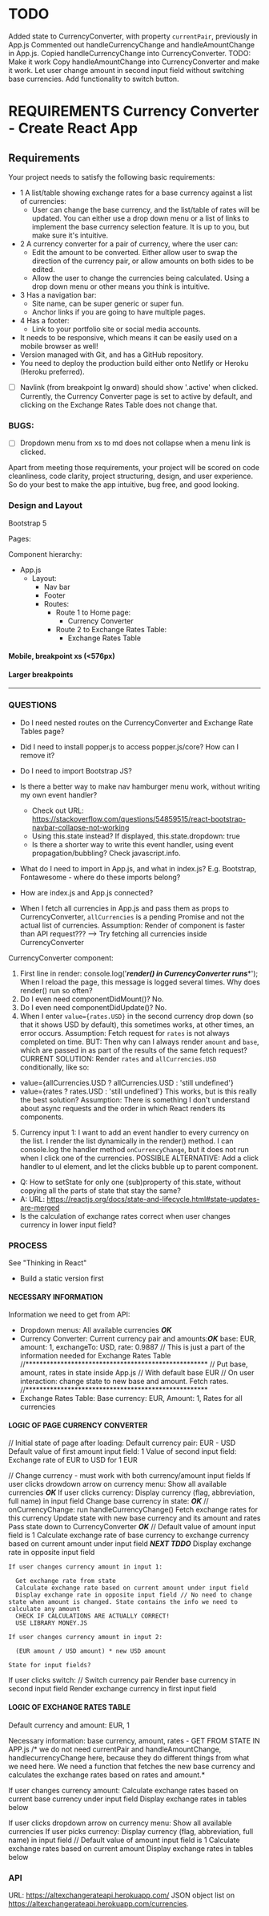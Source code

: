 # TODO
Added state to CurrencyConverter, with property `currentPair`, previously in App.js
Commented out handleCurrencyChange and handleAmountChange in App.js.
Copied handleCurrencyChange into CurrencyConverter. 
TODO: Make it work
Copy handleAmountChange into CurrencyConverter and make it work. 
Let user change amount in second input field without switching base currencies.
Add functionality to switch button.


# REQUIREMENTS	Currency Converter - Create React App

## Requirements
Your project needs to satisfy the following basic requirements:

- 1 A list/table showing exchange rates for a base currency against a list of currencies:
  - User can change the base currency, and the list/table of rates will be updated.
    You can either use a drop down menu or a list of links to implement the base currency selection feature. It is up to you, but make sure it's intuitive.
- 2 A currency converter for a pair of currency, where the user can:
  - Edit the amount to be converted. Either allow user to swap the direction of the currency pair, or allow amounts on both sides to be edited.
  - Allow the user to change the currencies being calculated. Using a drop down menu or other means you think is intuitive.
- 3 Has a navigation bar:
  - Site name, can be super generic or super fun.
  - Anchor links if you are going to have multiple pages.
- 4 Has a footer:
  - Link to your portfolio site or social media accounts.
- It needs to be responsive, which means it can be easily used on a mobile browser as well!
- Version managed with Git, and has a GitHub repository.
- You need to deploy the production build either onto Netlify or Heroku (Heroku preferred).

- [ ] Navlink (from breakpoint lg onward) should show '.active' when clicked. Currently, the Currency Converter page is set to active by default, and clicking on the Exchange Rates Table does not change that.

### BUGS: 
- [ ] Dropdown menu from xs to md does not collapse when a menu link is clicked.

Apart from meeting those requirements, your project will be scored on code cleanliness, code clarity, project structuring, design, and user experience. So do your best to make the app intuitive, bug free, and good looking.

### Design and Layout 
Bootstrap 5

Pages: 

Component hierarchy:
- App.js
  - Layout:
    - Nav bar
    - Footer
    - Routes:
      - Route 1 to Home page:
        - Currency Converter
      - Route 2 to Exchange Rates Table:
        - Exchange Rates Table

#### Mobile, breakpoint xs (<576px)

#### Larger breakpoints


---

### QUESTIONS
- Do I need nested routes on the CurrencyConverter and Exchange Rate Tables page?
- Did I need to install popper.js to access popper.js/core? How can I remove it?
- Do I need to import Bootstrap JS?
- Is there a better way to make nav hamburger menu work, without writing my own event handler?
  - Check out URL: https://stackoverflow.com/questions/54859515/react-bootstrap-navbar-collapse-not-working 
  - Using this.state instead? If displayed, this.state.dropdown: true
  - Is there a shorter way to write this event handler, using event propagation/bubbling? Check javascript.info.

- What do I need to import in App.js, and what in index.js? E.g. Bootstrap, Fontawesome - where do these imports belong?
- How are index.js and App.js connected?

- When I fetch all currencies in App.js and pass them as props to CurrencyConverter, `allCurrencies` is a pending Promise and not the actual list of currencies. Assumption: Render of component is faster than API request???
--> Try fetching all currencies inside CurrencyConverter

CurrencyConverter component:
1. First line in render: console.log('*****render() in CurrencyConverter runs******');
   When I reload the page, this message is logged several times. Why does render() run so often?
2. Do I even need componentDidMount()? No.
3. Do I even need componentDidUpdate()? No.
4. When I enter `value={rates.USD}` in the second currency drop down (so that it shows USD by default), this sometimes works, at other times, an error occurs. 
  Assumption: Fetch request for `rates` is not always completed on time.
  BUT: Then why can I always render `amount` and `base`, which are passed in as part of the results of the same fetch request?
  CURRENT SOLUTION: Render `rates` and `allCurrencies.USD` conditionally, like so: 
  - value={allCurrencies.USD ? allCurrencies.USD : 'still undefined'}
  - value={rates ? rates.USD : 'still undefined'}
  This works, but is this really the best solution? Assumption: There is something I don't understand about async requests and the order in which React renders its components.
5. Currency input 1: I want to add an event handler to every currency on the list. I render the list dynamically in the render() method. I can console.log the handler method `onCurrencyChange`, but it does not run when I click one of the currencies.
  POSSIBLE ALTERNATIVE: Add a click handler to  ul element, and let the clicks bubble up to parent component.

- Q: How to setState for only one (sub)property of this.state, without copying all the parts of state that stay the same?
- A: URL: https://reactjs.org/docs/state-and-lifecycle.html#state-updates-are-merged 
- Is the calculation of exchange rates correct when user changes currency in lower input field?

### PROCESS
See "Thinking in React"
- Build a static version first


#### NECESSARY INFORMATION

Information we need to get from API:
  - Dropdown menus: All available currencies ***OK***
  - Currency Converter: Current currency pair and amounts:***OK***
    base: EUR,
    amount: 1, 
    exchangeTo: USD,
    rate: 0.9887
    // This is just a part of the information needed for Exchange Rates Table
    //****************************************************
    // Put base, amount, rates in state inside App.js
    // With default base EUR
    // On user interaction: change state to new base and amount. Fetch rates. 
    //****************************************************
  - Exchange Rates Table:
    Base currency: EUR, 
    Amount: 1,
    Rates for all currencies


#### LOGIC OF PAGE CURRENCY CONVERTER

// Initial state of page after loading:
Default currency pair: EUR - USD
Default value of first amount input field: 1
Value of second input field: Exchange rate of EUR to USD for 1 EUR


// Change currency - must work with both currency/amount input fields
If user clicks drowdown arrow on currency menu:
  Show all available currencies ***OK***
  If user clicks currency:
    Display currency (flag, abbreviation, full name) in input field
    Change base currency in state: ***OK***
      // onCurrencyChange: run handleCurrencyChange()
      Fetch exchange rates for this currency 
      Update state with new base currency and its amount and rates
      Pass state down to CurrencyConverter ***OK***
    // Default value of amount input field is 1
    Calculate exchange rate of base currency to exchange currency based on current amount under input field ***NEXT TDDO***
    Display exchange rate in opposite input field

    If user changes currency amount in input 1: 

      Get exchange rate from state
      Calculate exchange rate based on current amount under input field
      Display exchange rate in opposite input field // No need to change state when amount is changed. State contains the info we need to calculate any amount
      CHECK IF CALCULATIONS ARE ACTUALLY CORRECT!
      USE LIBRARY MONEY.JS

    If user changes currency amount in input 2:

      (EUR amount / USD amount) * new USD amount

    State for input fields?

If user clicks switch:
  // Switch currency pair
  Render base currency in second input field
  Render exchange currency in first input field


  #### LOGIC OF EXCHANGE RATES TABLE

  Default currency and amount:
  EUR, 1

  Necessary information:
    base currency, amount, rates - GET FROM STATE IN APP.js
    /* we do not need currentPair and handleAmountChange, handlecurrencyChange here, because they do different things from what we need here. We need a function that fetches the new base currency and calculates the exchange rates based on rates and amount.*

  If user changes currency amount:
    Calculate exchange rates based on current base currency under input field
    Display exchange rates in tables below

  If user clicks dropdown arrow on currency menu:
    Show all available currencies
    If user picks currency:
      Display currency (flag, abbreviation, full name) in input field
      // Default value of amount input field is 1
      Calculate exchange rates based on current amount
      Display exchange rates in tables below



### API
URL: https://altexchangerateapi.herokuapp.com/
JSON object list on https://altexchangerateapi.herokuapp.com/currencies.